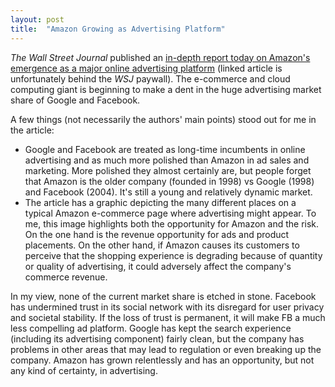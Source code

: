 ```yaml
---
layout: post
title:  "Amazon Growing as Advertising Platform"
---
```

*The Wall Street Journal* published an [in-depth report today on Amazon's emergence as a major online advertising platform](https://www.wsj.com/articles/amazon-with-little-fanfare-emerges-as-an-advertising-giant-1543248561) (linked article is unfortunately behind the *WSJ* paywall). The e-commerce and cloud computing giant is beginning to make a dent in the huge advertising market share of Google and Facebook.

A few things (not necessarily the authors' main points) stood out for me in the article:
- Google and Facebook are treated as long-time incumbents in online advertising and as much more polished than Amazon in ad sales and marketing. More polished they almost certainly are, but people forget that Amazon is the older company (founded in 1998) vs Google (1998) and Facebook (2004). It's still a young and relatively dynamic market.
- The article has a graphic depicting the many different places on a typical Amazon e-commerce page where advertising might appear. To me, this image highlights both the opportunity for Amazon and the risk. On the one hand is the revenue opportunity for ads and product placements. On the other hand, if Amazon causes its customers to perceive that the shopping experience is degrading because of quantity or quality of advertising, it could adversely affect the company's commerce revenue.

In my view, none of the current market share is etched in stone. Facebook has undermined trust in its social network with its disregard for user privacy and societal stability. If the loss of trust is permanent, it will make FB a much less compelling ad platform. Google has kept the search experience (including its advertising component) fairly clean, but the company has problems in other areas that may lead to regulation or even breaking up the company. Amazon has grown relentlessly and has an opportunity, but not any kind of certainty, in advertising.
